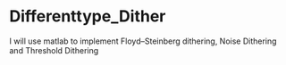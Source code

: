 # Differenttype_Dither
 I will use matlab to implement Floyd–Steinberg dithering, Noise Dithering and Threshold Dithering
